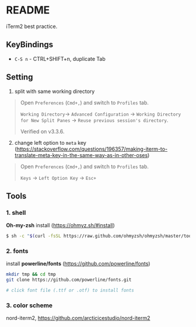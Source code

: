 # README

iTerm2 best practice.

## KeyBindings

- `C-S n` - CTRL+SHIFT+n, duplicate Tab

## Setting

1. split with same working directory

> Open `Preferences` (`Cmd+,`) and switch to `Profiles` tab.
>
> `Working Directory`-> `Advanced Configuration` ->
> `Working Directory for New Split Panes` -> `Reuse previous session's directory`.
>
> Verified on v3.3.6.

2. change left option to `meta` key (https://stackoverflow.com/questions/196357/making-iterm-to-translate-meta-key-in-the-same-way-as-in-other-oses)

> Open `Preferences` (`Cmd+,`) and switch to `Profiles` tab.
> 
> `Keys` -> `Left Option Key` -> `Esc+`

## Tools
### 1. shell

**Oh-my-zsh** install (https://ohmyz.sh/#install)

```bash
$ sh -c "$(curl -fsSL https://raw.github.com/ohmyzsh/ohmyzsh/master/tools/install.sh)"
```

### 2. fonts
install **powerline/fonts** (https://github.com/powerline/fonts)

```bash
mkdir tmp && cd tmp
git clone https://github.com/powerline/fonts.git

# click font file (.ttf or .otf) to install fonts

```

### 3. color scheme 
nord-iterm2, <https://github.com/arcticicestudio/nord-iterm2>
